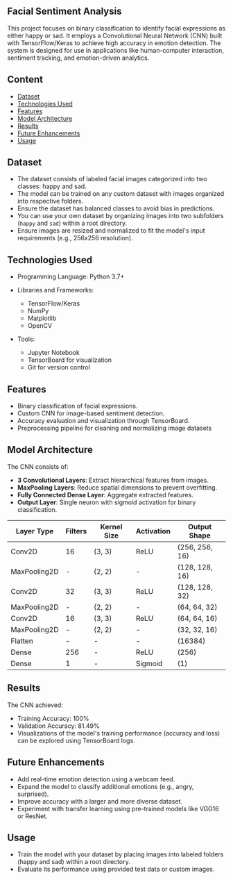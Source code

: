 ## Facial Sentiment Analysis
This project focuses on binary classification to identify facial expressions as either happy or sad. It employs a Convolutional Neural Network (CNN) built with 
TensorFlow/Keras to achieve high accuracy in emotion detection. The system is designed for use in applications like human-computer interaction, sentiment tracking, and 
emotion-driven analytics.


## Content
- [Dataset](#dataset)
- [Technologies Used](#technologies-used)
- [Features](#features)
- [Model Architecture](#model-architecture)
- [Results](#results)
- [Future Enhancements](#future-enhancements)
- [Usage](#usage)


## Dataset

- The dataset consists of labeled facial images categorized into two classes: happy and sad. 
- The model can be trained on any custom dataset with images organized into respective folders. 
- Ensure the dataset has balanced classes to avoid bias in predictions.
- You can use your own dataset by organizing images into two subfolders (`happy` and `sad`) within a root directory.
- Ensure images are resized and normalized to fit the model's input requirements (e.g., 256x256 resolution).


## Technologies Used

- Programming Language: Python 3.7+
  
- Libraries and Frameworks:
    - TensorFlow/Keras
    - NumPy
    - Matplotlib
    - OpenCV
    
- Tools:
    - Jupyter Notebook
    - TensorBoard for visualization
    - Git for version control


## Features
- Binary classification of facial expressions.
- Custom CNN for image-based sentiment detection.
- Accuracy evaluation and visualization through TensorBoard.
- Preprocessing pipeline for cleaning and normalizing image datasets


## Model Architecture
The CNN consists of:
- **3 Convolutional Layers**: Extract hierarchical features from images.
- **MaxPooling Layers**: Reduce spatial dimensions to prevent overfitting.
- **Fully Connected Dense Layer**: Aggregate extracted features.
- **Output Layer**: Single neuron with sigmoid activation for binary classification.

  

| Layer Type     | Filters | Kernel Size | Activation | Output Shape       |
|----------------|---------|-------------|------------|--------------------|
| Conv2D         | 16      | (3, 3)      | ReLU       | (256, 256, 16)     |
| MaxPooling2D   | -       | (2, 2)      | -          | (128, 128, 16)     |
| Conv2D         | 32      | (3, 3)      | ReLU       | (128, 128, 32)     |
| MaxPooling2D   | -       | (2, 2)      | -          | (64, 64, 32)       |
| Conv2D         | 16      | (3, 3)      | ReLU       | (64, 64, 16)       |
| MaxPooling2D   | -       | (2, 2)      | -          | (32, 32, 16)       |
| Flatten        | -       | -           | -          | (16384)            |
| Dense          | 256     | -           | ReLU       | (256)              |
| Dense          | 1       | -           | Sigmoid    | (1)                |


## Results
The CNN achieved:
- Training Accuracy: 100%
- Validation Accuracy: 81.49%
- Visualizations of the model's training performance (accuracy and loss) can be explored using TensorBoard logs.


## Future Enhancements
- Add real-time emotion detection using a webcam feed.
- Expand the model to classify additional emotions (e.g., angry, surprised).
- Improve accuracy with a larger and more diverse dataset.
- Experiment with transfer learning using pre-trained models like VGG16 or ResNet.


## Usage
- Train the model with your dataset by placing images into labeled folders (happy and sad) within a root directory.
- Evaluate its performance using provided test data or custom images.
